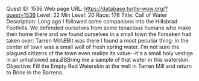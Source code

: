 Quest ID: 1536
Web page URL: https://database.turtle-wow.org/?quest=1536
Level: 22
Min Level: 20
Race: 178
Title: Call of Water
Description: Long ago I followed some companions into the Hillsbrad Foothills. We defended ourselves from some tenacious humans who make their home there and we found ourselves in a small town the Forsaken had taken over: Tarren Mill.$B$BIt was there I found a most peculiar thing: in the center of town was a small well of fresh spring water. I'm not sure the plagued citizens of the town even realize its value--it's a small holy vestige in an unhallowed sea.$B$BBring me a sample of that water in this waterskin.
Objective: Fill the Empty Red Waterskin at the well in Tarren Mill and return to Brine in the Barrens.
